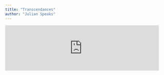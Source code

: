 ```yaml
---
title: "Transcendances"
author: "Julian Speaks"
---
```

<iframe width="100%" height="auto" src="https://www.youtube.com/embed/JlEsO0TUZlM" frameborder="0" allow="accelerometer; autoplay; encrypted-media; gyroscope; picture-in-picture" allowfullscreen></iframe>